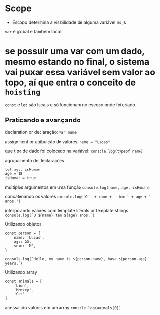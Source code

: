 # Scope

* Escopo determina a visibilidade de alguma variável no js

`var` é global e também local

se possuir uma var com um dado, mesmo estando no final, o sistema vai puxar essa variável sem valor ao topo,
aí que entra o conceito de `hoisting`
========================================
`const` e `let` são locais e só funcionam no escopo onde foi criado.


## Praticando e avançando

declaration or declaração:
`var name`

assignment or atribuição de valores:
`name = "Lucas"`

que tipo de dado foi colocado na variável:
`console.log(typeof name)`

agrupamento de declarações
```
let age, isHuman       
age = 18               
isHuman = true         
```
multiplos argumentos em uma função
`console.log(name, age, isHuman)`

concatenando os valores
`console.log('O ' + name + ' tem ' + age + ' anos.')`

interpolando valores com template literals or template strings
``console.log(`O ${name} tem ${age} anos.`)``

Utilizando objetos
```
const person = {
    name: 'Lucas',
    age: 23,
    sexo: 'M',
}

console.log(`Hello, my name is ${person.name}, have ${person.age} years.`)
```

Utilizando array
```
const animals = [
    'Lion',
    'Monkey',
    'Cat'
]

```
acessando valores em um array
`console.log(animals[0])`


